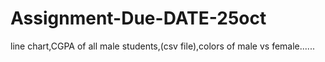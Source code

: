 # Assignment-Due-DATE-25oct
line chart,CGPA of all male students,(csv file),colors of male vs female......
